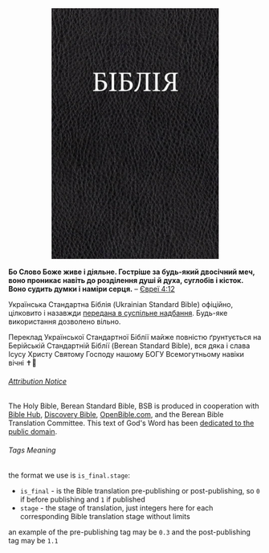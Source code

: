 <div align="center">
  <img src="./Cover.jpg" width=333 alt="Holy Bible cover image" />
</div>

**Бо Слово Боже живе і діяльне. Гостріше за будь-який двосічний меч, воно проникає навіть до розділення душі й духа, суглобів і кісток. Воно судить думки і наміри серця.**
– [Євреї 4:12](https://www.bible.com/uk/bible/compare/HEB.4.12)

Українська Стандартна Біблія (Ukrainian Standard Bible) офіційно, цілковито і назавжди [передана в суспільне надбання](https://creativecommons.org/publicdomain/zero/1.0/). Будь-яке використання дозволено вільно.

Переклад Української Стандартної Біблії майже повністю ґрунтується на Берійській Стандартній Біблії (Berean Standard Bible), вся дяка і слава Ісусу Христу Святому Господу нашому БОГУ Всемогутньому навіки вічні ✝️💞

###### [Attribution Notice](https://berean.bible/terms.htm)
The Holy Bible, Berean Standard Bible, BSB is produced in cooperation with [Bible Hub](https://biblehub.com/), [Discovery Bible](https://discoverybible.com/), [OpenBible.com](https://openbible.com/), and the Berean Bible Translation Committee. This text of God's Word has been [dedicated to the public domain](https://creativecommons.org/publicdomain/zero/1.0/).

###### Tags Meaning
the format we use is `is_final.stage`:

- `is_final` - is the Bible translation pre-publishing or post-publishing, so `0` if before publishing and `1` if published
- `stage` - the stage of translation, just integers here for each corresponding Bible translation stage without limits

an example of the pre-publishing tag may be `0.3` and the post-publishing tag may be `1.1`